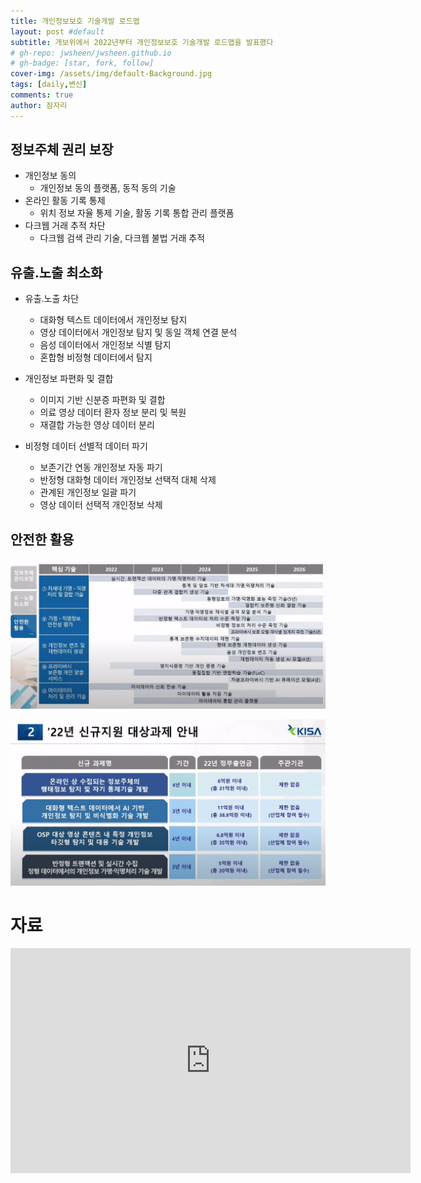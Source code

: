 ```yaml
---
title: 개인정보보호 기술개발 로드맵
layout: post #default
subtitle: 개보위에서 2022년부터 개인정보보호 기술개발 로드맵을 발표했다
# gh-repo: jwsheen/jwsheen.github.io
# gh-badge: [star, fork, follow]
cover-img: /assets/img/default-Background.jpg
tags: [daily,변신]
comments: true
author: 잠자리
---
```


## 정보주체 권리 보장
* 개인정보 동의 
    - 개인정보 동의 플랫폼, 동적 동의 기술
* 온라인 활동 기록 통제 
    - 위치 정보 자율 통제 기술, 활동 기록 통합 관리 플랫폼
* 다크웹 거래 추적 차단 
    - 다크웹 검색 관리 기술, 다크웹 불법 거래 추적

## 유출.노출 최소화
* 유출.노출 차단
    * 대화형 텍스트 데이터에서 개인정보 탐지
    * 영상 데이터에서 개인정보 탐지 및 동일 객체 연결 분석
    * 음성 데이터에서 개인정보 식별 탐지
    * 혼합형 비정형 데이터에서 탐지

* 개인정보 파편화 및 결합
    * 이미지 기반 신분증 파편화 및 결합
    * 의료 영상 데이터 환자 정보 분리 및 복원
    * 재결합 가능한 영상 데이터 분리

* 비정형 데이터 선별적 데이터 파기
    * 보존기간 연동 개인정보 자동 파기
    * 반정형 대화형 데이터 개인정보 선택적 대체 삭제
    * 관계된 개인정보 일괄 파기
    * 영상 데이터 선택적 개인정보 삭제

## 안전한 활용
![정보보호 강화기술](/assets/img/정보보호-강화기술.png)

![2022년 신규 기술개발 과제](/assets/img/개인정보-기술개발-2022-신규.png)

# 자료

<p align="center"><iframe width="640" height="360" src="https://www.youtube.com/embed/jvgVd92R14s" title="2022년도 개인정보 보호 강화기술 연구개발 사업" frameborder="0" allow="accelerometer; autoplay; clipboard-write; encrypted-media; gyroscope; picture-in-picture; web-share" allowfullscreen></iframe></p>